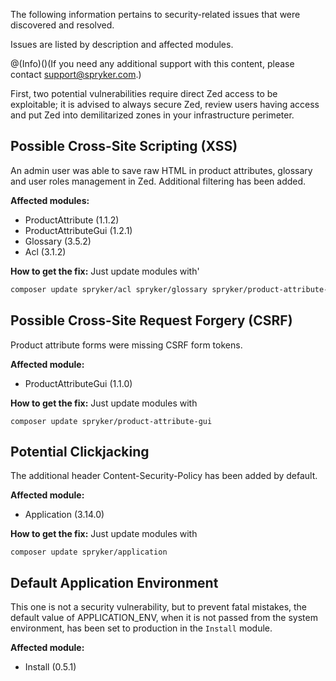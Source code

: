The following information pertains to security-related issues that were discovered and resolved.

Issues are listed by description and affected modules.

@(Info)()(If you need any additional support with this content, please contact [support@spryker.com](mailto:support@spryker.com).)

First, two potential vulnerabilities require direct Zed access to be exploitable; it is advised to always secure Zed, review users having access and put Zed into demilitarized zones in your infrastructure perimeter.

## Possible Cross-Site Scripting (XSS)
An admin user was able to save raw HTML in product attributes, glossary and user roles management in Zed. Additional filtering has been added.

**Affected modules:**

* ProductAttribute <!--/module_guide/spryker/product-attribute.htm -->  (1.1.2)
* ProductAttributeGui <!--(https://documentation.spryker.com/module_guide/spryker/product-attribute-gui.htm) -->  (1.2.1)
* Glossary <!-- (https://documentation.spryker.com/module_guide/spryker/glossary.htm) --> (3.5.2)
* Acl <!--(https://documentation.spryker.com/module_guide/spryker/acl.htm) -->(3.1.2) 

**How to get the fix:** Just update modules with'

```bash
composer update spryker/acl spryker/glossary spryker/product-attribute-gui spryker/product-attribute
```

## Possible Cross-Site Request Forgery (CSRF)
Product attribute forms were missing CSRF form tokens.

**Affected module:**

* ProductAttributeGui <!--(https://documentation.spryker.com/module_guide/spryker/product-attribute-gui.htm)--> (1.1.0)

**How to get the fix:** Just update modules with 

```
composer update spryker/product-attribute-gui
```

## Potential Clickjacking
The additional header Content-Security-Policy has been added by default.

**Affected module:**

* Application <!--(https://documentation.spryker.com/module_guide/spryker/application.htm)--> (3.14.0)

**How to get the fix:** Just update modules with 

```
composer update spryker/application
```

## Default Application Environment
This one is not a security vulnerability, but to prevent fatal mistakes, the default value of APPLICATION_ENV, when it is not passed from the system environment, has been set to production in the `Install` module.

**Affected module:**

* Install <!--(https://documentation.spryker.com/module_guide/spryker/install.htm) -->(0.5.1)